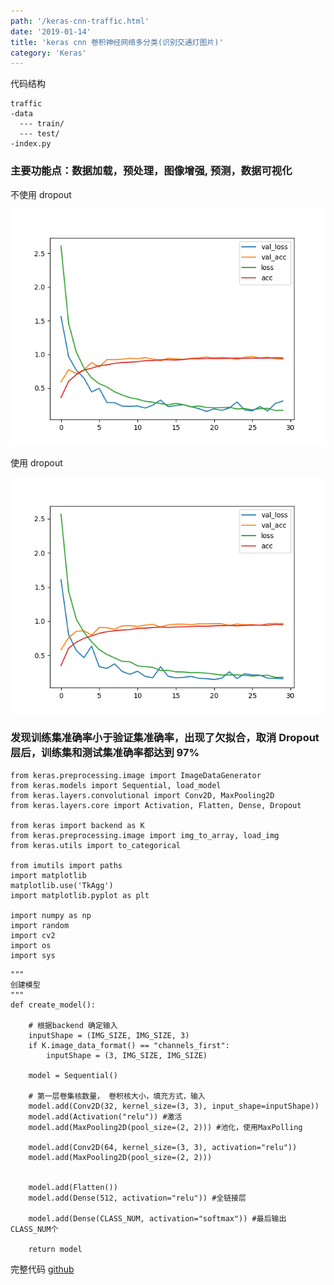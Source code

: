 ```yaml
---
path: '/keras-cnn-traffic.html'
date: '2019-01-14'
title: 'keras cnn 卷积神经网络多分类(识别交通灯图片)'
category: 'Keras'
---
```


代码结构

```
traffic
-data
  --- train/
  --- test/
-index.py
```

### 主要功能点：数据加载，预处理，图像增强, 预测，数据可视化

不使用 dropout

![](./no_dropout.png)

使用 dropout

![](./dropout.png)

### 发现训练集准确率小于验证集准确率，出现了欠拟合，取消 Dropout 层后，训练集和测试集准确率都达到 97%

```
from keras.preprocessing.image import ImageDataGenerator
from keras.models import Sequential, load_model
from keras.layers.convolutional import Conv2D, MaxPooling2D
from keras.layers.core import Activation, Flatten, Dense, Dropout

from keras import backend as K
from keras.preprocessing.image import img_to_array, load_img
from keras.utils import to_categorical

from imutils import paths
import matplotlib
matplotlib.use('TkAgg')
import matplotlib.pyplot as plt

import numpy as np
import random
import cv2
import os
import sys

```

```
"""
创建模型
"""
def create_model():

    # 根据backend 确定输入
    inputShape = (IMG_SIZE, IMG_SIZE, 3)
    if K.image_data_format() == "channels_first":
        inputShape = (3, IMG_SIZE, IMG_SIZE)

    model = Sequential()

    # 第一层卷集核数量， 卷积核大小，填充方式，输入
    model.add(Conv2D(32, kernel_size=(3, 3), input_shape=inputShape))
    model.add(Activation("relu")) #激活
    model.add(MaxPooling2D(pool_size=(2, 2))) #池化，使用MaxPolling

    model.add(Conv2D(64, kernel_size=(3, 3), activation="relu"))
    model.add(MaxPooling2D(pool_size=(2, 2)))


    model.add(Flatten())
    model.add(Dense(512, activation="relu")) #全链接层

    model.add(Dense(CLASS_NUM, activation="softmax")) #最后输出CLASS_NUM个

    return model

```

完整代码 [github](https://github.com/jiangbo2015/pykit/blob/master/traffic/CT.py)
